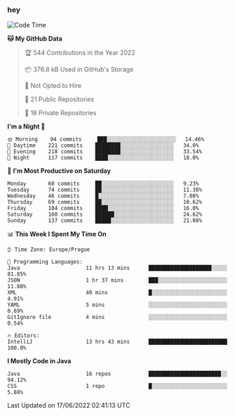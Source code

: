 ### hey

<!--START_SECTION:waka-->
![Code Time](http://img.shields.io/badge/Code%20Time-0%20secs-blue)

**🐱 My GitHub Data** 

> 🏆 544 Contributions in the Year 2022
 > 
> 📦 376.8 kB Used in GitHub's Storage 
 > 
> 🚫 Not Opted to Hire
 > 
> 📜 21 Public Repositories 
 > 
> 🔑 18 Private Repositories  
 > 
**I'm a Night 🦉** 

```text
🌞 Morning    94 commits     ███░░░░░░░░░░░░░░░░░░░░░░   14.46% 
🌆 Daytime    221 commits    ████████░░░░░░░░░░░░░░░░░   34.0% 
🌃 Evening    218 commits    ████████░░░░░░░░░░░░░░░░░   33.54% 
🌙 Night      117 commits    ████░░░░░░░░░░░░░░░░░░░░░   18.0%

```
📅 **I'm Most Productive on Saturday** 

```text
Monday       60 commits     ██░░░░░░░░░░░░░░░░░░░░░░░   9.23% 
Tuesday      74 commits     ██░░░░░░░░░░░░░░░░░░░░░░░   11.38% 
Wednesday    46 commits     █░░░░░░░░░░░░░░░░░░░░░░░░   7.08% 
Thursday     69 commits     ██░░░░░░░░░░░░░░░░░░░░░░░   10.62% 
Friday       104 commits    ████░░░░░░░░░░░░░░░░░░░░░   16.0% 
Saturday     160 commits    ██████░░░░░░░░░░░░░░░░░░░   24.62% 
Sunday       137 commits    █████░░░░░░░░░░░░░░░░░░░░   21.08%

```


📊 **This Week I Spent My Time On** 

```text
⌚︎ Time Zone: Europe/Prague

💬 Programming Languages: 
Java                     11 hrs 13 mins      ████████████████████░░░░░   81.85% 
JSON                     1 hr 37 mins        ███░░░░░░░░░░░░░░░░░░░░░░   11.88% 
XML                      40 mins             █░░░░░░░░░░░░░░░░░░░░░░░░   4.91% 
YAML                     5 mins              ░░░░░░░░░░░░░░░░░░░░░░░░░   0.69% 
GitIgnore file           4 mins              ░░░░░░░░░░░░░░░░░░░░░░░░░   0.54%

🔥 Editors: 
IntelliJ                 13 hrs 43 mins      █████████████████████████   100.0%

```

**I Mostly Code in Java** 

```text
Java                     16 repos            ███████████████████████░░   94.12% 
CSS                      1 repo              █░░░░░░░░░░░░░░░░░░░░░░░░   5.88%

```



 Last Updated on 17/06/2022 02:41:13 UTC
<!--END_SECTION:waka-->
